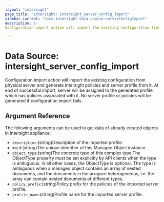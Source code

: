 ```yaml
---
layout: "intersight"
page_title: "Intersight: intersight_server_config_import"
sidebar_current: "docs-intersight-data-source-serverConfigImport"
description: |-
Configuration import action will import the existing configuration from physical server and generate Intersight policies and server profile from it. At end of successful import, server will be assigned to the generated profile which has policies associated with it. No server profile or policies will be generated if configuration import fails.

---
```


# Data Source: intersight_server_config_import
Configuration import action will import the existing configuration from physical server and generate Intersight policies and server profile from it. At end of successful import, server will be assigned to the generated profile which has policies associated with it. No server profile or policies will be generated if configuration import fails.

## Argument Reference
The following arguments can be used to get data of already created objects in Intersight appliance:
* `description`:(string)Description of the imported profile.
* `moid`:(string)The unique identifier of this Managed Object instance.
* `object_type`:(string)The concrete type of this complex type.The ObjectType property must be set explicitly by API clients when the type is ambiguous. In all other cases, the ObjectType is optional. The type is ambiguous when a managed object contains an array of nested documents, and the documents in the arrayare heterogeneous, i.e. the array can contain nested documents of different types.
* `policy_prefix`:(string)Policy prefix for the policies of the imported server profile.
* `profile_name`:(string)Profile name for the imported server profile.
